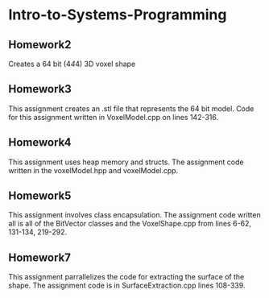 # Intro-to-Systems-Programming

## Homework2

Creates a 64 bit (4*4*4) 3D voxel shape

## Homework3

This assignment creates an .stl file that represents the 64 bit model. Code for this assignment written in VoxelModel.cpp on lines 142-316.

## Homework4

This assignment uses heap memory and structs. The assignment code written in the voxelModel.hpp and voxelModel.cpp.

## Homework5

This assignment involves class encapsulation. The assignment code written all is all of the BitVector classes and the VoxelShape.cpp from lines 6-62, 131-134, 219-292.

## Homework7

This assignment parrallelizes the code for extracting the surface of the shape. The assignment code is in SurfaceExtraction.cpp lines 108-339.
